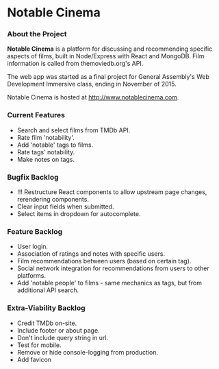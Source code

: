 # Notable Cinema

### About the Project

**Notable Cinema** is a platform for discussing and recommending specific aspects of films, built in Node/Express with React and MongoDB. Film information is called from themoviedb.org's API.

The web app was started as a final project for General Assembly's Web Development Immersive class, ending in November of 2015.

Notable Cinema is hosted at http://www.notablecinema.com.

### Current Features
* Search and select films from TMDb API.
* Rate film 'notability'.
* Add 'notable' tags to films.
* Rate tags' notability.
* Make notes on tags.

### Bugfix Backlog
* !!! Restructure React components to allow upstream page changes, rerendering components.
* Clear input fields when submitted.
* Select items in dropdown for autocomplete.

### Feature Backlog
* User login.
* Association of ratings and notes with specific users.
* Film recommendations between users (based on certain tag).
* Social network integration for recommendations from users to other platforms.
* Add 'notable people' to films - same mechanics as tags, but from additional API search.

### Extra-Viability Backlog
* Credit TMDb on-site.
* Include footer or about page.
* Don't include query string in url.
* Test for mobile.
* Remove or hide console-logging from production.
* Add favicon
